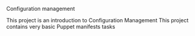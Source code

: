 Configuration management

This project is an introduction to Configuration Management
This project contains very basic Puppet manifests tasks


